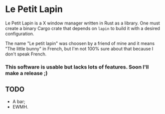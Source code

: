 # Le Petit Lapin

Le Petit Lapin is a X window manager written in Rust as a library. One must
create a binary Cargo crate that depends on `lapin` to build it with a desired
configuration.

The name "Le petit lapin" was choosen by a friend of mine and it means "The 
little bunny" in French, but I'm not 100% sure about that because I don't speak
French.

### This software is usable but lacks lots of features. Soon I'll make a release ;)

## TODO

- A bar;
- EWMH.
